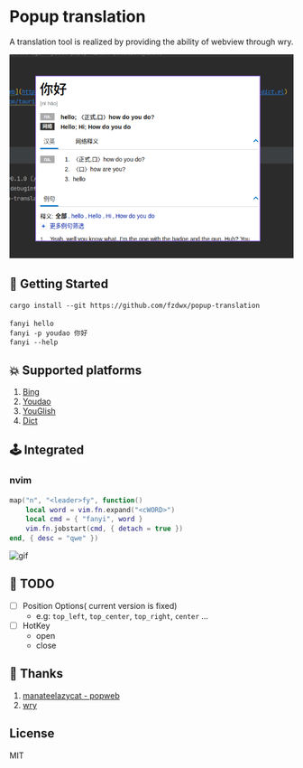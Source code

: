 # Popup translation

A translation tool is realized by providing the ability of webview through wry.

![img.png](.github/img.png)

## 🚀 Getting Started

```shell
cargo install --git https://github.com/fzdwx/popup-translation

fanyi hello
fanyi -p youdao 你好
fanyi --help
```

## 💥 Supported platforms

1. [Bing](https://www.bing.com/)
2. [Youdao](https://www.youdao.com/)
3. [YouGlish](https://youglish.com/)
4. [Dict](https://dict.cn/)

## 🕹️ Integrated

### nvim

```lua
map("n", "<leader>fy", function()
    local word = vim.fn.expand("<cWORD>")
    local cmd = { "fanyi", word }
    vim.fn.jobstart(cmd, { detach = true })
end, { desc = "qwe" })
```

![gif](https://user-images.githubusercontent.com/65269574/218270052-0338693e-31fd-458b-ac03-f668b6ffd8d2.gif)

## 🦹 TODO

- [ ] Position Options( current version is fixed)
    - e.g: `top_left`, `top_center`, `top_right`, `center` ...
- [ ] HotKey
    - open
    - close

## 📖 Thanks

1. [manateelazycat - popweb](https://github.com/manateelazycat/popweb/blob/main/extension/dict/popweb-dict.el)
2. [wry](https://github.com/tauri-apps/wry)

## License

MIT